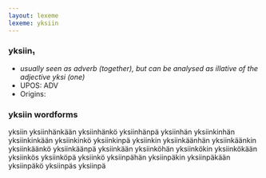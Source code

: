 ```yaml
---
layout: lexeme
lexeme: yksiin
---
```


###  yksiin₁

* _usually seen as adverb (together), but can be analysed as illative of the adjective *yksi* (one)_
* UPOS:  ADV
* Origins: 


### yksiin wordforms

yksiin
yksiinhänkään
yksiinhänkö
yksiinhänpä
yksiinhän
yksiinkinhän
yksiinkinkään
yksiinkinkö
yksiinkinpä
yksiinkin
yksiinkäänhän
yksiinkäänkin
yksiinkäänkö
yksiinkäänpä
yksiinkään
yksiinköhän
yksiinkökin
yksiinkökään
yksiinkös
yksiinköpä
yksiinkö
yksiinpähän
yksiinpäkin
yksiinpäkään
yksiinpäkö
yksiinpäs
yksiinpä

